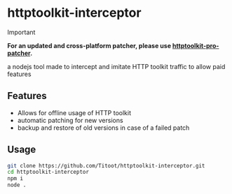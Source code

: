 # httptoolkit-interceptor
> [!IMPORTANT]
> **For an updated and cross-platform patcher, please use [httptoolkit-pro-patcher](https://github.com/XielQs/httptoolkit-pro-patcher).**

a nodejs tool made to intercept and imitate HTTP toolkit traffic to allow paid features
## Features
- Allows for offline usage of HTTP toolkit
- automatic patching for new versions
- backup and restore of old versions in case of a failed patch
## Usage
```bash
git clone https://github.com/Titoot/httptoolkit-interceptor.git
cd httptoolkit-interceptor
npm i
node .
```
